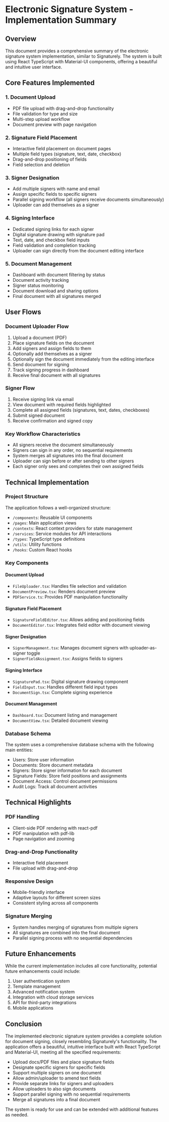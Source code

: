 # Electronic Signature System - Implementation Summary

## Overview
This document provides a comprehensive summary of the electronic signature system implementation, similar to Signaturely. The system is built using React TypeScript with Material-UI components, offering a beautiful and intuitive user interface.

## Core Features Implemented

### 1. Document Upload
- PDF file upload with drag-and-drop functionality
- File validation for type and size
- Multi-step upload workflow
- Document preview with page navigation

### 2. Signature Field Placement
- Interactive field placement on document pages
- Multiple field types (signature, text, date, checkbox)
- Drag-and-drop positioning of fields
- Field selection and deletion

### 3. Signer Designation
- Add multiple signers with name and email
- Assign specific fields to specific signers
- Parallel signing workflow (all signers receive documents simultaneously)
- Uploader can add themselves as a signer

### 4. Signing Interface
- Dedicated signing links for each signer
- Digital signature drawing with signature pad
- Text, date, and checkbox field inputs
- Field validation and completion tracking
- Uploader can sign directly from the document editing interface

### 5. Document Management
- Dashboard with document filtering by status
- Document activity tracking
- Signer status monitoring
- Document download and sharing options
- Final document with all signatures merged

## User Flows

### Document Uploader Flow
1. Upload a document (PDF)
2. Place signature fields on the document
3. Add signers and assign fields to them
4. Optionally add themselves as a signer
5. Optionally sign the document immediately from the editing interface
6. Send document for signing
7. Track signing progress in dashboard
8. Receive final document with all signatures

### Signer Flow
1. Receive signing link via email
2. View document with required fields highlighted
3. Complete all assigned fields (signatures, text, dates, checkboxes)
4. Submit signed document
5. Receive confirmation and signed copy

### Key Workflow Characteristics
- All signers receive the document simultaneously
- Signers can sign in any order, no sequential requirements
- System merges all signatures into the final document
- Uploader can sign before or after sending to other signers
- Each signer only sees and completes their own assigned fields

## Technical Implementation

### Project Structure
The application follows a well-organized structure:
- `/components`: Reusable UI components
- `/pages`: Main application views
- `/contexts`: React context providers for state management
- `/services`: Service modules for API interactions
- `/types`: TypeScript type definitions
- `/utils`: Utility functions
- `/hooks`: Custom React hooks

### Key Components

#### Document Upload
- `FileUploader.tsx`: Handles file selection and validation
- `DocumentPreview.tsx`: Renders document preview
- `PDFService.ts`: Provides PDF manipulation functionality

#### Signature Field Placement
- `SignatureFieldEditor.tsx`: Allows adding and positioning fields
- `DocumentEditor.tsx`: Integrates field editor with document viewing

#### Signer Designation
- `SignerManagement.tsx`: Manages document signers with uploader-as-signer toggle
- `SignerFieldAssignment.tsx`: Assigns fields to signers

#### Signing Interface
- `SignaturePad.tsx`: Digital signature drawing component
- `FieldInput.tsx`: Handles different field input types
- `DocumentSign.tsx`: Complete signing experience

#### Document Management
- `Dashboard.tsx`: Document listing and management
- `DocumentView.tsx`: Detailed document viewing

### Database Schema
The system uses a comprehensive database schema with the following main entities:
- Users: Store user information
- Documents: Store document metadata
- Signers: Store signer information for each document
- Signature Fields: Store field positions and assignments
- Document Access: Control document permissions
- Audit Logs: Track all document activities

## Technical Highlights

### PDF Handling
- Client-side PDF rendering with react-pdf
- PDF manipulation with pdf-lib
- Page navigation and zooming

### Drag-and-Drop Functionality
- Interactive field placement
- File upload with drag-and-drop

### Responsive Design
- Mobile-friendly interface
- Adaptive layouts for different screen sizes
- Consistent styling across all components

### Signature Merging
- System handles merging of signatures from multiple signers
- All signatures are combined into the final document
- Parallel signing process with no sequential dependencies

## Future Enhancements
While the current implementation includes all core functionality, potential future enhancements could include:

1. User authentication system
2. Template management
3. Advanced notification system
4. Integration with cloud storage services
5. API for third-party integrations
6. Mobile applications

## Conclusion
The implemented electronic signature system provides a complete solution for document signing, closely resembling Signaturely's functionality. The application offers a beautiful, intuitive interface built with React TypeScript and Material-UI, meeting all the specified requirements:
- Upload docs/PDF files and place signature fields
- Designate specific signers for specific fields
- Support multiple signers on one document
- Allow admin/uploader to amend text fields
- Provide separate links for signers and uploaders
- Allow uploaders to also sign documents
- Support parallel signing with no sequential requirements
- Merge all signatures into a final document

The system is ready for use and can be extended with additional features as needed.
